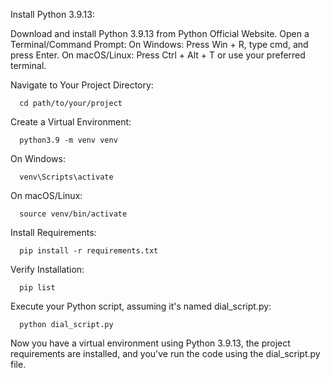 Install Python 3.9.13:

Download and install Python 3.9.13 from Python Official Website.
Open a Terminal/Command Prompt:
On Windows: Press Win + R, type cmd, and press Enter.
On macOS/Linux: Press Ctrl + Alt + T or use your preferred terminal.

Navigate to Your Project Directory:

      cd path/to/your/project
Create a Virtual Environment:

      python3.9 -m venv venv

On Windows:

      venv\Scripts\activate
On macOS/Linux:

      source venv/bin/activate
Install Requirements:

      pip install -r requirements.txt
Verify Installation:

      pip list

Execute your Python script, assuming it's named dial_script.py:

      python dial_script.py

Now you have a virtual environment using Python 3.9.13, the project requirements are installed, and you've run the code using the dial_script.py file.
